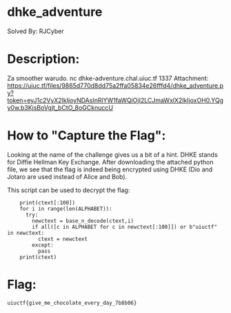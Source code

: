 # dhke_adventure
Solved By: RJCyber

# Description:
Za smoother warudo. nc dhke-adventure.chal.uiuc.tf 1337
Attachment: https://uiuc.tf/files/9865d770d8dd75a2ffa05834e26fffd4/dhke_adventure.py?token=eyJ1c2VyX2lkIjoyNDAsInRlYW1faWQiOjI2LCJmaWxlX2lkIjoxOH0.YQgy0w.b3KjsBoVgjt_bCtO_8oGCknuccU

# How to "Capture the Flag":
Looking at the name of the challenge gives us a bit of a hint. DHKE stands for Diffie Hellman Key Exchange. After downloading the attached python file, we see that the flag is indeed being encrypted using DHKE (Dio and Jotaro are used instead of Alice and Bob).

This script can be used to decrypt the flag:

```while b"uiuctf" not in ctext:
    print(ctext[:100])
    for i in range(len(ALPHABET)):
      try:
        newctext = base_n_decode(ctext,i)
        if all([c in ALPHABET for c in newctext[:100]]) or b"uiuctf" in newctext:
          ctext = newctext
        except:
          pass
    print(ctext)
```
# Flag:
```uiuctf{give_me_chocolate_every_day_7b8b06}```
